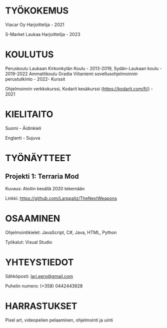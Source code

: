 # TYÖKOKEMUS

Viacar Oy 
Harjoittelija - 2021

S-Market Laukaa
Harjoittelija - 2023

# KOULUTUS

Peruskoulu 
Laukaan Kirkonkylän Koulu - 2013-2019, Sydän-Laukaan koulu - 2019-2022
Ammattikoulu
Gradia Viitaniemi sovellusohjelmoinnin perustutkinto - 2022-
Kurssit

Ohjelmoinnin verkkokurssi, Kodarit kesäkurssi (https://kodarit.com/fi/) - 2021
# KIELITAITO

Suomi - Äidinkieli

Englanti - Sujuva

# TYÖNÄYTTEET
## Projekti 1: Terraria Mod

Kuvaus: Aloitin kesällä 2020 tekemään 

Linkki: https://github.com/Larppaliz/TheNextWeapons

# OSAAMINEN
Ohjelmointikielet: JavaScript, C#, Java, HTML, Python

Työkalut: Visual Studio

# YHTEYSTIEDOT
Sähköposti: lari.eero@gmail.com

Puhelin numero: (+358) 0442443928

# HARRASTUKSET
Pixel art,  videopelien pelaaminen, ohjelmointi ja uinti
